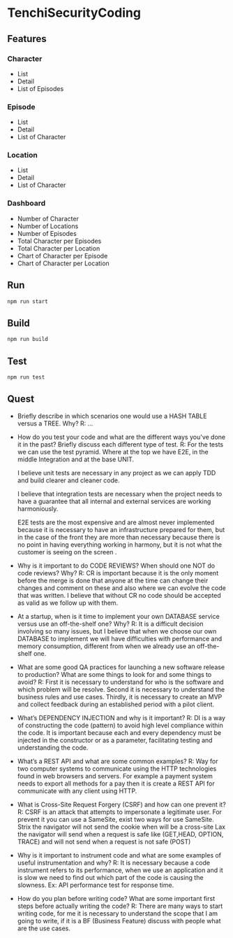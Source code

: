 # TenchiSecurityCoding

## Features

### Character

- List
- Detail
- List of Episodes

### Episode

- List
- Detail
- List of Character

### Location

- List
- Detail
- List of Character

### Dashboard

- Number of Character
- Number of Locations
- Number of Episodes
- Total Character per Episodes
- Total Character per Location
- Chart of Character per Episode
- Chart of Character per Location

## Run

```bash
npm run start
```

## Build

```bash
npm run build
```

## Test

```bash
npm run test
```

## Quest

- Briefly describe in which scenarios one would use a HASH TABLE versus a TREE. Why?
  R: ...

- How do you test your code and what are the different ways you've done it in the past? Briefly discuss each different type of test.
  R: For the tests we can use the test pyramid. Where at the top we have E2E, in the middle Integration and at the base UNIT.

  I believe unit tests are necessary in any project as we can apply TDD and build clearer and cleaner code.

  I believe that integration tests are necessary when the project needs to have a guarantee that all internal and external services are working harmoniously.

  E2E tests are the most expensive and are almost never implemented because it is necessary to have an infrastructure prepared for them, but in the case of the front they are more than necessary because there is no point in having everything working in harmony, but it is not what the customer is seeing on the screen .

- Why is it important to do CODE REVIEWS? When should one NOT do code reviews? Why?
  R: CR is important because it is the only moment before the merge is done that anyone at the time can change their changes and comment on these and also where we can evolve the code that was written. I believe that without CR no code should be accepted as valid as we follow up with them.

- At a startup, when is it time to implement your own DATABASE service versus use an off-the-shelf one? Why?
  R: It is a difficult decision involving so many issues, but I believe that when we choose our own DATABASE to implement we will have difficulties with performance and memory consumption, different from when we already use an off-the-shelf one.

- What are some good QA practices for launching a new software release to production? What are some things to look for and some things to avoid?
  R: First it is necessary to understand for who is the software and which problem will be resolve.
  Second it is necessary to understand the business rules and use cases.
  Thirdly, it is necessary to create an MVP and collect feedback during an established period with a pilot client.

- What’s DEPENDENCY INJECTION and why is it important?
  R: DI is a way of constructing the code (pattern) to avoid high level compliance within the code. It is important because each and every dependency must be injected in the constructor or as a parameter, facilitating testing and understanding the code.

- What’s a REST API and what are some common examples?
  R: Way for two computer systems to communicate using the HTTP technologies found in web browsers and servers.
  For example a payment system needs to export all methods for a pay then it is create a REST API for communicate with any client using HTTP.

- What is Cross-Site Request Forgery (CSRF) and how can one prevent it?
  R: CSRF is an attack that attempts to impersonate a legitimate user.
  For prevent it you can use a SameSite, exist two ways for use SameSite.
  Strix the navigator will not send the cookie when will be a cross-site
  Lax the navigator will send when a request is safe like (GET,HEAD, OPTION, TRACE) and will not send when a request is not safe (POST)

- Why is it important to instrument code and what are some examples of useful instrumentation and why?
  R: It is necessary because a code instrument refers to its performance, when we use an application and it is slow we need to find out which part of the code is causing the slowness.
  Ex: API performance test for response time.

- How do you plan before writing code? What are some important first steps before actually writing the code?
  R: There are many ways to start writing code, for me it is necessary to understand the scope that I am going to write, if it is a BF (Business Feature) discuss with people what are the use cases.
